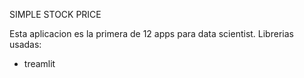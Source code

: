 SIMPLE STOCK PRICE

Esta aplicacion es la primera de 12 apps para data scientist.
Librerias usadas:
- treamlit
